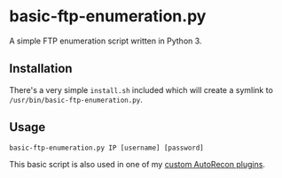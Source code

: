 # basic-ftp-enumeration.py
A simple FTP enumeration script written in Python 3.

## Installation

There's a very simple `install.sh` included which will create a symlink to `/usr/bin/basic-ftp-enumeration.py`.

## Usage

`basic-ftp-enumeration.py IP [username] [password]`

This basic script is also used in one of my [custom AutoRecon plugins](https://github.com/IngoKl/custom_autorecon_plugins).

